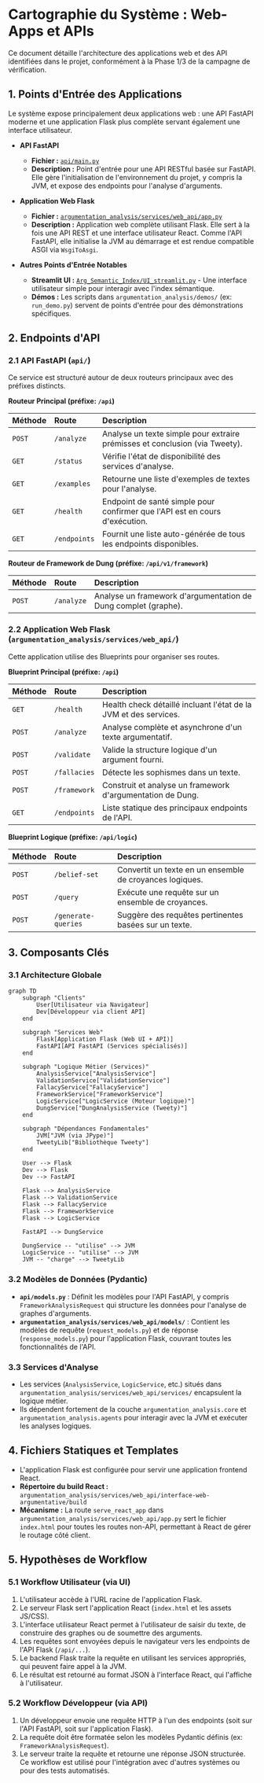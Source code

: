# Cartographie du Système : Web-Apps et APIs

Ce document détaille l'architecture des applications web et des API identifiées dans le projet, conformément à la Phase 1/3 de la campagne de vérification.

## 1. Points d'Entrée des Applications

Le système expose principalement deux applications web : une API FastAPI moderne et une application Flask plus complète servant également une interface utilisateur.

- **API FastAPI**
  - **Fichier :** [`api/main.py`](api/main.py)
  - **Description :** Point d'entrée pour une API RESTful basée sur FastAPI. Elle gère l'initialisation de l'environnement du projet, y compris la JVM, et expose des endpoints pour l'analyse d'arguments.

- **Application Web Flask**
  - **Fichier :** [`argumentation_analysis/services/web_api/app.py`](argumentation_analysis/services/web_api/app.py)
  - **Description :** Application web complète utilisant Flask. Elle sert à la fois une API REST et une interface utilisateur React. Comme l'API FastAPI, elle initialise la JVM au démarrage et est rendue compatible ASGI via `WsgiToAsgi`.

- **Autres Points d'Entrée Notables**
  - **Streamlit UI :** [`Arg_Semantic_Index/UI_streamlit.py`](Arg_Semantic_Index/UI_streamlit.py) - Une interface utilisateur simple pour interagir avec l'index sémantique.
  - **Démos :** Les scripts dans `argumentation_analysis/demos/` (ex: `run_demo.py`) servent de points d'entrée pour des démonstrations spécifiques.

## 2. Endpoints d'API

### 2.1 API FastAPI (`api/`)

Ce service est structuré autour de deux routeurs principaux avec des préfixes distincts.

**Routeur Principal (préfixe: `/api`)**

| Méthode | Route              | Description                                                                 |
| :------ | :----------------- | :-------------------------------------------------------------------------- |
| `POST`  | `/analyze`         | Analyse un texte simple pour extraire prémisses et conclusion (via Tweety). |
| `GET`   | `/status`          | Vérifie l'état de disponibilité des services d'analyse.                     |
| `GET`   | `/examples`        | Retourne une liste d'exemples de textes pour l'analyse.                     |
| `GET`   | `/health`          | Endpoint de santé simple pour confirmer que l'API est en cours d'exécution. |
| `GET`   | `/endpoints`       | Fournit une liste auto-générée de tous les endpoints disponibles.           |

**Routeur de Framework de Dung (préfixe: `/api/v1/framework`)**

| Méthode | Route      | Description                                                    |
| :------ | :--------- | :------------------------------------------------------------- |
| `POST`  | `/analyze` | Analyse un framework d'argumentation de Dung complet (graphe). |

### 2.2 Application Web Flask (`argumentation_analysis/services/web_api/`)

Cette application utilise des Blueprints pour organiser ses routes.

**Blueprint Principal (préfixe: `/api`)**

| Méthode | Route         | Description                                                          |
| :------ | :------------ | :------------------------------------------------------------------- |
| `GET`   | `/health`     | Health check détaillé incluant l'état de la JVM et des services.   |
| `POST`  | `/analyze`    | Analyse complète et asynchrone d'un texte argumentatif.            |
| `POST`  | `/validate`   | Valide la structure logique d'un argument fourni.                    |
| `POST`  | `/fallacies`  | Détecte les sophismes dans un texte.                                 |
| `POST`  | `/framework`  | Construit et analyse un framework d'argumentation de Dung.           |
| `GET`   | `/endpoints`  | Liste statique des principaux endpoints de l'API.                    |

**Blueprint Logique (préfixe: `/api/logic`)**

| Méthode | Route               | Description                                           |
| :------ | :------------------ | :---------------------------------------------------- |
| `POST`  | `/belief-set`       | Convertit un texte en un ensemble de croyances logiques. |
| `POST`  | `/query`            | Exécute une requête sur un ensemble de croyances.     |
| `POST`  | `/generate-queries` | Suggère des requêtes pertinentes basées sur un texte. |

## 3. Composants Clés

### 3.1 Architecture Globale

```mermaid
graph TD
    subgraph "Clients"
        User[Utilisateur via Navigateur]
        Dev[Développeur via client API]
    end

    subgraph "Services Web"
        Flask[Application Flask (Web UI + API)]
        FastAPI[API FastAPI (Services spécialisés)]
    end

    subgraph "Logique Métier (Services)"
        AnalysisService["AnalysisService"]
        ValidationService["ValidationService"]
        FallacyService["FallacyService"]
        FrameworkService["FrameworkService"]
        LogicService["LogicService (Moteur logique)"]
        DungService["DungAnalysisService (Tweety)"]
    end

    subgraph "Dépendances Fondamentales"
        JVM["JVM (via JPype)"]
        TweetyLib["Bibliothèque Tweety"]
    end

    User --> Flask
    Dev --> Flask
    Dev --> FastAPI

    Flask --> AnalysisService
    Flask --> ValidationService
    Flask --> FallacyService
    Flask --> FrameworkService
    Flask --> LogicService

    FastAPI --> DungService

    DungService -- "utilise" --> JVM
    LogicService -- "utilise" --> JVM
    JVM -- "charge" --> TweetyLib
```

### 3.2 Modèles de Données (Pydantic)

- **`api/models.py`** : Définit les modèles pour l'API FastAPI, y compris `FrameworkAnalysisRequest` qui structure les données pour l'analyse de graphes d'arguments.
- **`argumentation_analysis/services/web_api/models/`** : Contient les modèles de requête (`request_models.py`) et de réponse (`response_models.py`) pour l'application Flask, couvrant toutes les fonctionnalités de l'API.

### 3.3 Services d'Analyse

- Les services (`AnalysisService`, `LogicService`, etc.) situés dans `argumentation_analysis/services/web_api/services/` encapsulent la logique métier.
- Ils dépendent fortement de la couche `argumentation_analysis.core` et `argumentation_analysis.agents` pour interagir avec la JVM et exécuter les analyses logiques.

## 4. Fichiers Statiques et Templates

- L'application Flask est configurée pour servir une application frontend React.
- **Répertoire du build React :** `argumentation_analysis/services/web_api/interface-web-argumentative/build`
- **Mécanisme :** La route `serve_react_app` dans `argumentation_analysis/services/web_api/app.py` sert le fichier `index.html` pour toutes les routes non-API, permettant à React de gérer le routage côté client.

## 5. Hypothèses de Workflow

### 5.1 Workflow Utilisateur (via UI)

1.  L'utilisateur accède à l'URL racine de l'application Flask.
2.  Le serveur Flask sert l'application React (`index.html` et les assets JS/CSS).
3.  L'interface utilisateur React permet à l'utilisateur de saisir du texte, de construire des graphes ou de soumettre des arguments.
4.  Les requêtes sont envoyées depuis le navigateur vers les endpoints de l'API Flask (`/api/...`).
5.  Le backend Flask traite la requête en utilisant les services appropriés, qui peuvent faire appel à la JVM.
6.  Le résultat est retourné au format JSON à l'interface React, qui l'affiche à l'utilisateur.

### 5.2 Workflow Développeur (via API)

1.  Un développeur envoie une requête HTTP à l'un des endpoints (soit sur l'API FastAPI, soit sur l'application Flask).
2.  La requête doit être formatée selon les modèles Pydantic définis (ex: `FrameworkAnalysisRequest`).
3.  Le serveur traite la requête et retourne une réponse JSON structurée. Ce workflow est utilisé pour l'intégration avec d'autres systèmes ou pour des tests automatisés.